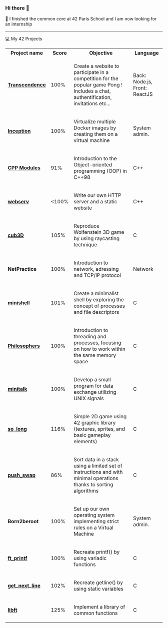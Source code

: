 ### Hi there 👋

<!--
**melodydesousa/melodydesousa** is a ✨ _special_ ✨ repository because its `README.md` (this file) appears on your GitHub profile.

Here are some ideas to get you started:

- 🔭 I’m currently working on ...
- 🌱 I’m currently learning ...
- 👯 I’m looking to collaborate on ...
- 🤔 I’m looking for help with ...
- 💬 Ask me about ...
- 📫 How to reach me: ...
- 😄 Pronouns: ...
- ⚡ Fun fact: ...
-->

🌱 I finished the common core at 42 Paris School and I am now looking for an internship

<hr>

💻 My 42 Projects
<table>
  <tr>
    <th>Project name</th>
    <th>Score</th>
    <th>Objective</th>
    <th>Language</th>
  </tr>
   <tr>
    <td><strong><a href="https://github.com/melodydesousa/42/tree/d9ac1d1f3b328f5178981659ff9a37b71b19f299/transcendence">Transcendence</a></strong></td>
    <td>100%</td>
<td><p>Create a website to participate in a competition for the popular game Pong ! Includes a chat, authentification, invitations etc...</p></td>
    <td>Back: Node.js, Front: ReactJS</td>
  </tr>  
  <tr>
    <td><strong><a href="https://github.com/melodydesousa/42/tree/a780fa2546366c3fdd90d7a5cad5a860059a15f8/Inception">Inception</a></strong></td>
    <td>100%</td>
<td><p>Virtualize multiple Docker images by creating them on a virtual machine</p></td>
    <td>System admin.</td>
  </tr>  
  <tr>
    <td><strong><a href="https://github.com/melodydesousa/42/tree/8a494ec96c16e97ae7e1f46f86c7252dd068f20b/CPP">CPP Modules</a></strong></td>
    <td>91%</td>
<td><p>Introduction to the Object-oriented programming (OOP) in C++98</p></td>
    <td>C++</td>
  </tr>  
  <tr>
    <td><strong><a href="https://github.com/melodydesousa/42/tree/eafcbd011fadfcff8ac3eb6c348fb22a8cdd5e74/Webserv">webserv</a></strong></td>
    <td><100%</td>
<td><p>Write our own HTTP server and a static website</p></td>
    <td>C++</td>
  </tr>  
  <tr>
    <td><strong><a href="https://github.com/melodydesousa/42/tree/b3d44c85d8bd4798de831276926db6dbbb053fe0/cub3d">cub3D</a></strong></td>
    <td>105%</td>
    <td><p>Reproduce Wolfenstein 3D game by using raycasting technique</p></td>
    <td>C</td>
  </tr>  
  <tr>
    <td><strong>NetPractice</strong></td>
    <td>100%</td>
<td><p>Introduction to network, adressing and TCP/IP protocol</p></td>
    <td>Network</td>
  </tr>
  <tr>
    <td><strong><a href="https://github.com/melodydesousa/42/tree/877b900035656e672cc020e6a578b77f8a8aa658/Minishell">minishell</a></strong></td>
    <td>101%</td>
<td><p>Create a minimalist shell by exploring the concept of processes and file descriptors</p></td>
    <td>C</td>
  </tr>
  <tr>
    <td><strong><a href="https://github.com/melodydesousa/42/tree/24f904744a759b0ac9afb6ec92f1d60f794da5e4/Philosophers/philo">Philosophers</a></strong></td>
    <td>100%</td>
<td><p>Introduction to threading and processes, focusing on how to work within the same memory space</p></td>
    <td>C</td>
  </tr>
  <tr>
    <td><strong><a href="https://github.com/melodydesousa/42/tree/37c66337b037da7ff8d3a4f540777783a63fe18c/minitalk">minitalk</a></strong></td>
    <td>100%</td>
<td><p>Develop a small program for data exchange utilizing UNIX signals</p></td>
  <td>C</td>
  </tr><tr>
    <td><strong><a href="https://github.com/melodydesousa/42/tree/3fb302255181181708c174a9b40991f881bfa395/so_long">so_long</a></strong></td>
    <td>116%</td>
<td><p>Simple 2D game using 42 graphic library (textures, sprites, and basic gameplay elements)</p></td>
  <td>C</td>
  </tr><tr>
    <td><strong><a href="https://github.com/melodydesousa/42/tree/ad0241b75020ee5f16087538b5a86618b649511a/push_swap">push_swap</a></strong></td>
    <td>86%</td>
<td><p>Sort data in a stack using a limited set of instructions and with minimal operations thanks to sorting algorithms</p></td>
  <td>C</td>
  </tr><tr>
    <td><strong>Born2beroot</strong></td>
    <td>100%</td>
<td><p>Set up our own operating system implementing strict rules on a Virtual Machine</p></td>
  <td>System admin.</td>
  </tr>
  <tr>
    <td><strong><a href="https://github.com/melodydesousa/42/tree/ee51c5debfd9e4898d66b71b90707a57a74166bf/ft_printf">ft_printf</a></strong></td>
    <td>100%</td>
<td><p>Recreate printf() by using variadic functions</p></td>
   <td>C</td>
  </tr>
  <tr>
    <td><strong><a href="https://github.com/melodydesousa/42/tree/c5d717cf023a2b8e924cd65e40aec8b19f79777a/get_next_line">get_next_line</strong></a></td>
    <td>102%</td>
<td><p>Recreate getline() by using static variables</p></td>
     <td>C</td>
  </tr>
    <tr>
    <td><strong><a href="https://github.com/melodydesousa/42/tree/c5d717cf023a2b8e924cd65e40aec8b19f79777a/libft">libft</strong></a></td>
    <td>125%</td>
<td><p>Implement a library of common functions</p></td>
      <td>C</td></tr></table>
  
